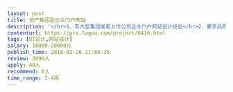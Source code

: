 ```yaml
---                
layout: post       
title: 地产集团型企业门户网站           
description: '</br>1、有大型集团或者上市公司企业门户网站设计经验</br>2、要求品质高，</br>3、有能够及时响应</br>4、具有主流的网站设计思路</br>5、会提供网站前期的架构和内容，需要根据要求进行创意即可。</br></br>要求最好上海地区的团队。</br>'     
contenturl: https://pro.lagou.com/project/6416.html      
tags: [UI设计,网站设计]            
salary: 10000-20000元          
publish_time: 2018-02-26 11:08:26         
review: 3090人                   
apply: 40人                   
recommend: 0人                   
time_range: 2-4周              
---                 
```

